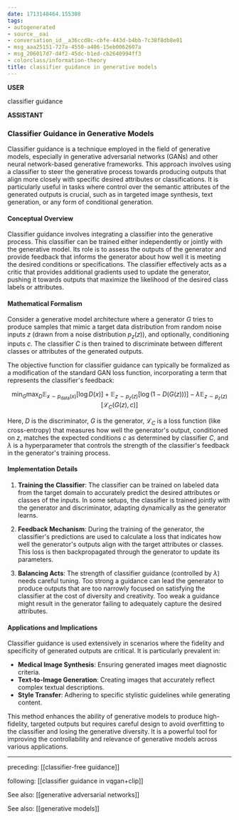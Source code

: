 ```yaml
---
date: 1713148464.155308
tags:
- autogenerated
- source__oai
- conversation_id__a36ccd8c-cbfe-443d-b4bb-7c38f8db8e81
- msg_aaa25151-727a-4550-a406-15eb0062607a
- msg_206017d7-d4f2-45dc-b1ed-cb2640994ff3
- colorclass/information-theory
title: classifier guidance in generative models
---
```


**USER**

classifier guidance


**ASSISTANT**

### Classifier Guidance in Generative Models

Classifier guidance is a technique employed in the field of generative models, especially in generative adversarial networks (GANs) and other neural network-based generative frameworks. This approach involves using a classifier to steer the generative process towards producing outputs that align more closely with specific desired attributes or classifications. It is particularly useful in tasks where control over the semantic attributes of the generated outputs is crucial, such as in targeted image synthesis, text generation, or any form of conditional generation.

#### Conceptual Overview

Classifier guidance involves integrating a classifier into the generative process. This classifier can be trained either independently or jointly with the generative model. Its role is to assess the outputs of the generator and provide feedback that informs the generator about how well it is meeting the desired conditions or specifications. The classifier effectively acts as a critic that provides additional gradients used to update the generator, pushing it towards outputs that maximize the likelihood of the desired class labels or attributes.

#### Mathematical Formalism

Consider a generative model architecture where a generator $G$ tries to produce samples that mimic a target data distribution from random noise inputs $z$ (drawn from a noise distribution $p_z(z)$), and optionally, conditioning inputs $c$. The classifier $C$ is then trained to discriminate between different classes or attributes of the generated outputs. 

The objective function for classifier guidance can typically be formalized as a modification of the standard GAN loss function, incorporating a term that represents the classifier's feedback:

$$
\min_G \max_D \mathbb{E}_{x \sim p_{\text{data}}(x)}[\log D(x)] + \mathbb{E}_{z \sim p_z(z)}[\log (1 - D(G(z)))] - \lambda \mathbb{E}_{z \sim p_z(z)}[\mathcal{L}_C(G(z), c)]
$$

Here, $D$ is the discriminator, $G$ is the generator, $\mathcal{L}_C$ is a loss function (like cross-entropy) that measures how well the generator's output, conditioned on $z$, matches the expected conditions $c$ as determined by classifier $C$, and $\lambda$ is a hyperparameter that controls the strength of the classifier's feedback in the generator's training process.

#### Implementation Details

1. **Training the Classifier**: The classifier can be trained on labeled data from the target domain to accurately predict the desired attributes or classes of the inputs. In some setups, the classifier is trained jointly with the generator and discriminator, adapting dynamically as the generator learns.

2. **Feedback Mechanism**: During the training of the generator, the classifier's predictions are used to calculate a loss that indicates how well the generator's outputs align with the target attributes or classes. This loss is then backpropagated through the generator to update its parameters.

3. **Balancing Acts**: The strength of classifier guidance (controlled by $\lambda$) needs careful tuning. Too strong a guidance can lead the generator to produce outputs that are too narrowly focused on satisfying the classifier at the cost of diversity and creativity. Too weak a guidance might result in the generator failing to adequately capture the desired attributes.

#### Applications and Implications

Classifier guidance is used extensively in scenarios where the fidelity and specificity of generated outputs are critical. It is particularly prevalent in:

- **Medical Image Synthesis**: Ensuring generated images meet diagnostic criteria.
- **Text-to-Image Generation**: Creating images that accurately reflect complex textual descriptions.
- **Style Transfer**: Adhering to specific stylistic guidelines while generating content.

This method enhances the ability of generative models to produce high-fidelity, targeted outputs but requires careful design to avoid overfitting to the classifier and losing the generative diversity. It is a powerful tool for improving the controllability and relevance of generative models across various applications.


---

preceding: [[classifier-free guidance]]  


following: [[classifier guidance in vqgan+clip]]

See also: [[generative adversarial networks]]


See also: [[generative models]]